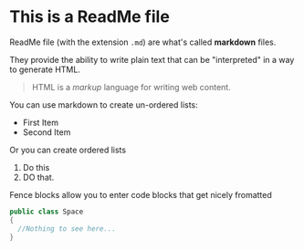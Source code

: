 # This is a ReadMe file

ReadMe file (with the extension `.md`) are what's called **markdown** files.

They provide the ability to write plain text that can be "interpreted" in a way to generate HTML.

> HTML is a *markup* language for writing web content.

You can use markdown to create un-ordered lists:

- First Item
- Second Item

Or you can create ordered lists

1. Do this
1. DO that.

Fence blocks allow you to enter code blocks that get nicely fromatted

```csharp
public class Space
{
  //Nothing to see here...
}
```
